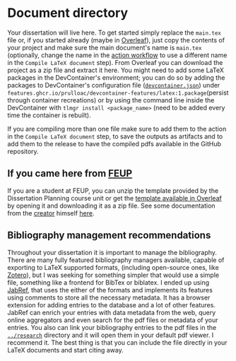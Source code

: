 # Document directory
Your dissertation will live here. To get started simply replace the `main.tex` file or, if you started already (maybe in [Overleaf](https://www.overleaf.com/)), just copy the contents of your project and make sure the main document's name is `main.tex` (optionally, change the name in the [action workflow](../.github/workflows/build-and-publish-document.yml) to use a different name in the `Compile LaTeX document` step). From Overleaf you can download the project as a zip file and extract it here. You might need to add some LaTeX packages in the DevContainer's environment; you can do so by adding the packages to DevContainer's configuration file ([`devcontainer.json`](../.devcontainer/devcontainer.json)) under `features.ghcr.io/prulloac/devcontainer-features/latex:1.package`(persist through container recreations) or by using the command line inside the DevContainer with `tlmgr install <package_name>` (need to be added every time the container is rebuilt). 

If you are compiling more than one file make sure to add them to the action in the `Compile LaTeX document` step, to save the outputs as artifacts and to add them to the release to have the compiled pdfs available in the GitHub repository. 

## If you came here from [FEUP](https://sigarra.up.pt/feup/en/web_page.Inicial)
If you are a student at FEUP, you can unzip the template provided by the Dissertation Planning course unit or get the [template available in Overleaf](https://www.overleaf.com/latex/templates/feup-dissertation-format/qrsrxjjwzrzf) by opening it and downloading it as a zip file. See some documentation from the [creator](https://sigarra.up.pt/feup/pt/func_geral.formview?p_codigo=230756) himself [here](https://web.fe.up.pt/~jlopes/doku.php/teach/feupteses).

## Bibliography management recommendations
Throughout your dissertation it is important to manage the bibliography. There are many fully featured bibliography managers available, capable of exporting to LaTeX supported formats, (including open-source ones, like [Zotero](https://www.zotero.org/)), but I was seeking for something simpler that would use a simple file, something like a frontend for BibTex or biblatex. I ended up using [JabRef](https://www.jabref.org/), that uses the either of the formats and implements its features using comments to store all the necessary metadata. It has a browser extension for adding entries to the database and a lot of other features. JabRef can enrich your entries with data metadata from the web, query online aggregators and even search for the pdf files or metadata of your entries. You also can link your bibliography entries to the pdf files in the [`../research`](../research) directory and it will open them in your default pdf viewer. I recommend it. The best thing is that you can include the file directly in your LaTeX documents and start citing away.  